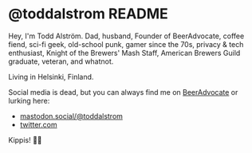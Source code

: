 # @toddalstrom README

Hey, I'm Todd Alström. Dad, husband, Founder of BeerAdvocate, coffee fiend, sci-fi geek, old-school punk, gamer since the 70s, privacy & tech enthusiast, Knight of the Brewers' Mash Staff, American Brewers Guild graduate, veteran, and whatnot.

Living in Helsinki, Finland.

Social media is dead, but you can always find me on [BeerAdvocate](https://www.beeradvocate.com/community/members/todd.2/) or lurking here:

- [mastodon.social/@toddalstrom](https://mastodon.social/@toddalstrom)
- [twitter.com](https://twitter.com/toddalstrom)

Kippis! 🍻🤘

<!--
**toddalstrom/toddalstrom** is a ✨ _special_ ✨ repository because its `README.md` (this file) appears on your GitHub profile.

Here are some ideas to get you started:

- 🔭 I’m currently working on ...
- 🌱 I’m currently learning ...
- 👯 I’m looking to collaborate on ...
- 🤔 I’m looking for help with ...
- 💬 Ask me about ...
- 📫 How to reach me: ...
- 😄 Pronouns: ...
- ⚡ Fun fact: ...
-->
